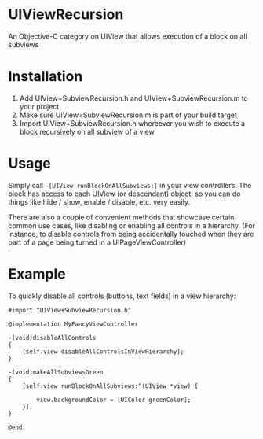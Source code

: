 UIViewRecursion
===============

An Objective-C category on UIView that allows execution of a block on all subviews

Installation
============

1. Add UIView+SubviewRecursion.h and UIView+SubviewRecursion.m to your project
1. Make sure UIView+SubviewRecursion.m is part of your build target
1. Import UIView+SubviewRecursion.h whereever you wish to execute a block recursively on all subview of a view

Usage
=====

Simply call `-[UIView runBlockOnAllSubviews:]` in your view controllers. The block has access to each UIView (or descendant) object, so you can do things like hide / show, enable / disable, etc. very easily.

There are also a couple of convenient methods that showcase certain common use cases, like disabling or enabling all controls in a hierarchy. (For instance, to disable controls from being accidentally touched when they are part of a page being turned in a UIPageViewController)

Example
=======

To quickly disable all controls (buttons, text fields) in a view hierarchy:

    #import "UIView+SubviewRecursion.h"

    @implementation MyFancyViewController

    -(void)disableAllControls
    {
        [self.view disableAllControlsInViewHierarchy];
    }
    
    -(void)makeAllSubviewsGreen
    {
        [self.view runBlockOnAllSubviews:^(UIView *view) {
        
            view.backgroundColor = [UIColor greenColor];
        }];
    }
    
    @end
    